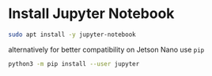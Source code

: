 # Install Jupyter Notebook
```bash
sudo apt install -y jupyter-notebook
```

alternatively for better compatibility on Jetson Nano use `pip`
```bash
python3 -m pip install --user jupyter
```
